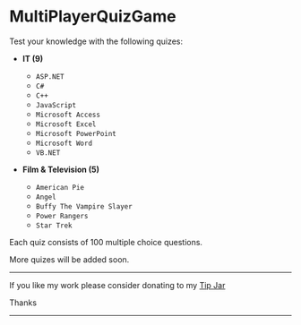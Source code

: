 # MultiPlayerQuizGame

Test your knowledge with the following quizes:

* **IT (9)**
  -  `ASP.NET`
  -  `C#`
  -  `C++`
  -  `JavaScript`
  -  `Microsoft Access`
  -  `Microsoft Excel`
  -  `Microsoft PowerPoint`
  -  `Microsoft Word`
  -  `VB.NET`

* **Film & Television (5)**
  -  `American Pie`
  -  `Angel`
  -  `Buffy The Vampire Slayer`
  -  `Power Rangers`
  -  `Star Trek`

Each quiz consists of 100 multiple choice questions.

More quizes will be added soon.

---

If you like my work please consider donating to my [Tip Jar](https://www.paypal.com/paypalme/KevinRobertson1975)

Thanks

---
